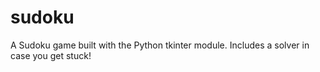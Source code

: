 # sudoku
A Sudoku game built with the Python tkinter module. Includes a solver in case you get stuck!
